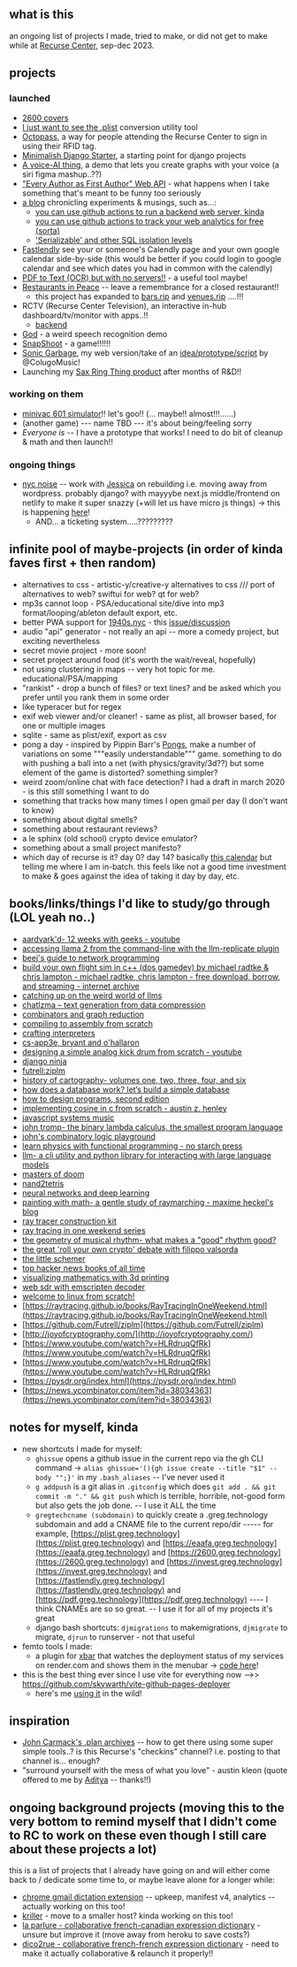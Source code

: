 ## what is this

an ongoing list of projects I made, tried to make, or did not get to make while at [Recurse Center](https://www.recurse.com/), sep-dec 2023.

## projects

### launched

- [2600 covers](https://2600.greg.technology/COVERS.html)
- [I just want to see the .plist](https://plist.greg.technology) conversion utility tool
- [Octopass](https://github.com/gregsadetsky/recurse-rfid-visits), a way for people attending the Recurse Center to sign in using their RFID tag.
- [Minimalish Django Starter](https://github.com/gregsadetsky/minimalish-django-starter), a starting point for django projects
- [A voice-AI thing](https://m.youtube.com/watch?v=fxS7OKh_4vc), a demo that lets you create graphs with your voice (a siri figma mashup..??)
- ["Every Author as First Author" Web API](https://eaafa.greg.technology/) - what happens when I take something that's meant to be funny too seriously
- [a blog](https://blog.greg.technology/) chronicling experiments & musings, such as...:
  - [you can use github actions to run a backend web server, kinda](https://blog.greg.technology/2023/10/09/you-can-use-github-actions-to-run-a-backend-web-server-kinda.html)
  - [you can use github actions to track your web analytics for free (sorta)](https://blog.greg.technology/2023/11/15/you-can-use-github-actions-to-track-your-web-analytics-for-free-sorta.html)
  - ['Serializable' and other SQL isolation levels](https://blog.greg.technology/2023/10/25/serializable.html)
- [Fastlendly](https://fastlendly.greg.technology/) see your or someone's Calendly page and your own google calendar side-by-side (this would be better if you could login to google calendar and see which dates you had in common with the calendly)
- [PDF to Text (OCR) but with no servers!!](https://pdf.greg.technology/) - a useful tool maybe!
- [Restaurants in Peace](https://restaurants.rip/) -- leave a remembrance for a closed restaurant!!
  - this project has expanded to [bars.rip](http://bars.rip) and [venues.rip](http://venues.rip) ....!!!
- RCTV (Recurse Center Television), an interactive in-hub dashboard/tv/monitor with apps..!!
  - [backend](https://github.com/gregsadetsky/rctv)
- [God](https://www.youtube.com/watch?v=yU2OSrwGbps) - a weird speech recognition demo
- [SnapShoot](https://snapshoot.greg.technology/) - a game!!!!!!
- [Sonic Garbage](https://sonicgarbage.greg.technology/), my web version/take of an [idea/prototype/script](https://twitter.com/ColugoMusic/status/1726001266180956440) by @ColugoMusic!
- Launching my [Sax Ring Thing product](https://sax.greg.technology/) after months of R&D!!

### working on them

- [minivac 601 simulator](https://github.com/gregsadetsky/minivac-601-simulator)!! let's goo!! (... maybe!! almost!!!......)
- (another game) --- name TBD --- it's about being/feeling sorry
- *Everyone is* -- I have a prototype that works! I need to do bit of cleanup & math and then launch!!

### ongoing things

- [nyc noise](https://nyc-noise.com/) -- work with [Jessica](https://jessica-hallock.com/) on rebuilding i.e. moving away from wordpress. probably django? with mayyybe next.js middle/frontend on netlify to make it super snazzy (+will let us have micro js things) -> this is happening [here](https://github.com/gregsadetsky/nycnoise)!
  - AND... a ticketing system.....?????????

## infinite pool of maybe-projects (in order of kinda faves first + then random)

- alternatives to css - artistic-y/creative-y alternatives to css /// port of alternatives to web? swiftui for web? qt for web?
- mp3s cannot loop - PSA/educational site/dive into mp3 format/looping/ableton default export, etc.
- better PWA support for [1940s.nyc](https://1940s.nyc/) - this [issue/discussion](https://github.com/jboolean/1940s.nyc/issues/876)
- audio "api" generator - not really an api -- more a comedy project, but exciting nevertheless
- secret movie project - more soon!
- secret project around food (it's worth the wait/reveal, hopefully)
- not using clustering in maps -- very hot topic for me. educational/PSA/mapping
- "rankist" - drop a bunch of files? or text lines? and be asked which you prefer until you rank them in some order
- like typeracer but for regex
- exif web viewer and/or cleaner! - same as plist, all browser based, for one or multiple images
- sqlite - same as plist/exif, export as csv
- pong a day - inspired by Pippin Barr's [Pongs](https://pippinbarr.com/pongs/info/), make a number of variations on some """easily understandable""" game. something to do with pushing a ball into a net (with physics/gravity/3d??) but some element of the game is distorted? something simpler?
- weird zoom/online chat with face detection? I had a draft in march 2020 - is this still something I want to do
- something that tracks how many times I open gmail per day (I don't want to know)
- something about digital smells?
- something about restaurant reviews?
- a le sphinx (old school) crypto device emulator?
- something about a small project manifesto?
- which day of recurse is it? day 0? day 14? basically [this calendar](https://www.timeanddate.com/date/workdays.html?d1=18&m1=9&y1=2023&d2=8&m2=12&y2=2023&ti=on&) but telling me where I am in-batch. this feels like not a good time investment to make & goes against the idea of taking it day by day, etc.

## books/links/things I'd like to study/go through (LOL yeah no..)

- [aardvark'd- 12 weeks with geeks - youtube](https://www.youtube.com/watch?v=ybrkz07lkbk)
- [accessing llama 2 from the command-line with the llm-replicate plugin](https://simonwillison.net/2023/jul/18/accessing-llama-2/)
- [beej's guide to network programming](https://beej.us/guide/bgnet/html/split/)
- [build your own flight sim in c++ (dos gamedev) by michael radtke & chris lampton - michael radtke, chris lampton - free download, borrow, and streaming - internet archive](https://archive.org/details/build-your-own-flight-sim-in-c-dos-game-dev-michael-radtke-chris-lampton)
- [catching up on the weird world of llms](https://simonwillison.net/2023/aug/3/weird-world-of-llms/)
- [chatlzma – text generation from data compression](https://news.ycombinator.com/item?id=37318810)
- [combinators and graph reduction](http://web.archive.org/web/19971009064824/www.cs.oberlin.edu/classes/cs280/labs/lab4/lab4.html)
- [compiling to assembly from scratch](https://keleshev.com/compiling-to-assembly-from-scratch/)
- [crafting interpreters](https://craftinginterpreters.com/)
- [cs-app3e, bryant and o'hallaron](https://csapp.cs.cmu.edu/)
- [designing a simple analog kick drum from scratch - youtube](https://www.youtube.com/watch?v=yz37yz315eu)
- [django ninja](https://django-ninja.rest-framework.com/)
- [futrell:ziplm](https://github.com/futrell/ziplm)
- [history of cartography- volumes one, two, three, four, and six](https://press.uchicago.edu/books/hoc/index.html)
- [how does a database work? let’s build a simple database](https://cstack.github.io/db_tutorial/)
- [how to design programs, second edition](https://htdp.org/2023-5-12/book/index.html)
- [implementing cosine in c from scratch - austin z. henley](https://austinhenley.com/blog/cosine.html)
- [javascript systems music](https://teropa.info/blog/2016/07/28/javascript-systems-music)
- [john tromp- the binary lambda calculus, the smallest program language](https://www.youtube.com/watch?v=ejhfjscuviy)
- [john's combinatory logic playground](https://tromp.github.io/cl/cl.html)
- [learn physics with functional programming - no starch press](https://nostarch.com/learn-physics-functional-programming)
- [llm- a cli utility and python library for interacting with large language models](https://llm.datasette.io/en/stable/)
- [masters of doom](https://www.amazon.com/masters-doom-created-transformed-culture/dp/0812972155)
- [nand2tetris](https://www.nand2tetris.org/)
- [neural networks and deep learning](http://neuralnetworksanddeeplearning.com/index.html)
- [painting with math- a gentle study of raymarching - maxime heckel's blog](https://blog.maximeheckel.com/posts/painting-with-math-a-gentle-study-of-raymarching/)
- [ray tracer construction kit](https://matklad.github.io/2022/12/31/raytracer-construction-kit.html)
- [ray tracing in one weekend series](https://raytracing.github.io/)
- [the geometry of musical rhythm- what makes a "good" rhythm good?](https://www.amazon.com/geometry-musical-rhythm-makes-second/dp/0815370970/)
- [the great 'roll your own crypto' debate with filippo valsorda](https://securitycryptographywhatever.com/2021/07/31/the-great-roll-your-own-crypto-debate-with-filippo-valsorda/)
- [the little schemer](https://www.amazon.com/little-schemer-daniel-p-friedman/dp/0262560992)
- [top hacker news books of all time](https://hackernewsbooks.com/top-books-on-hacker-news)
- [visualizing mathematics with 3d printing](http://www.3dprintmath.com/)
- [web sdr with emscripten decoder](https://news.ycombinator.com/item?id=37153044)
- [welcome to linux from scratch!](https://www.linuxfromscratch.org/)
- [https://raytracing.github.io/books/RayTracingInOneWeekend.html](https://raytracing.github.io/books/RayTracingInOneWeekend.html)
- [https://github.com/Futrell/ziplm](https://github.com/Futrell/ziplm)
- [http://joyofcryptography.com/](http://joyofcryptography.com/)
- [https://www.youtube.com/watch?v=HLRdruqQfRk](https://www.youtube.com/watch?v=HLRdruqQfRk)
- [https://www.youtube.com/watch?v=HLRdruqQfRk](https://www.youtube.com/watch?v=HLRdruqQfRk)
- [https://pysdr.org/index.html](https://pysdr.org/index.html)
- [https://news.ycombinator.com/item?id=38034363](https://news.ycombinator.com/item?id=38034363)

## notes for myself, kinda

- new shortcuts I made for myself:
  - `ghissue` opens a github issue in the current repo via the gh CLI command -> `alias ghissue='(){gh issue create --title "$1" --body "";}'` in my `.bash_aliases` -- I've never used it
  - `g addpush` is a git alias in `.gitconfig` which does `git add . && git commit -m "." && git push` which is terrible, horrible, not-good form but also gets the job done. -- I use it ALL the time
  - `gregtechcname (subdomain)` to quickly create a .greg.technology subdomain and add a CNAME file to the current repo/dir ----- for example, [https://plist.greg.technology](https://plist.greg.technology) and [https://eaafa.greg.technology](https://eaafa.greg.technology) and [https://2600.greg.technology](https://2600.greg.technology) and [https://invest.greg.technology](https://invest.greg.technology) and [https://fastlendly.greg.technology](https://fastlendly.greg.technology) and [https://pdf.greg.technology](https://pdf.greg.technology) ---- I think CNAMEs are so so great. -- I use it for all of my projects it's great
  - django bash shortcuts: `djmigrations` to makemigrations, `djmigrate` to migrate, `djrun` to runserver - not that useful
- femto tools I made:
  - a plugin for [xbar](https://github.com/matryer/xbar) that watches the deployment status of my services on render.com and shows them in the menubar -> [code here](https://gist.github.com/gregsadetsky/7e4f040989d7792c3191316174409670)!
- this is the best thing ever since I use vite for everything now -->> https://github.com/skywarth/vite-github-pages-deployer
  - here's me [using it](https://github.com/gregsadetsky/rctv-app-blog-article/blob/main/.github/workflows/vite-github-pages-deploy.yaml) in the wild!

## inspiration

- [John Carmack's .plan archives](https://github.com/oliverbenns/john-carmack-plan) -- how to get there using some super simple tools..? is this Recurse's "checkins" channel? i.e. posting to that channel is... enough?
- "surround yourself with the mess of what you love" - austin kleon (quote offered to me by [Aditya](https://github.com/adityaathalye) -- thanks!!)

## ongoing background projects (moving this to the very bottom to remind myself that I didn't come to RC to work on these even though I still care about these projects a lot)

this is a list of projects that I already have going on and will either come back to / dedicate some time to, or maybe leave alone for a longer while:

- [chrome gmail dictation extension](https://chrome.google.com/webstore/detail/dictation-for-gmail/eggdmhdpffgikgakkfojgiledkekfdce) -- upkeep, manifest v4, analytics -- actually working on this too!
- [kriller](https://kriller.com/) - move to a smaller host? kinda working on this too!
- [la parlure - collaborative french-canadian expression dictionary](https://www.laparlure.com/) - unsure but improve it (move away from heroku to save costs?)
- [dico2rue - collaborative french-french expression dictionary](https://dico2rue.com/) - need to make it actually collaborative & relaunch it properly!!
